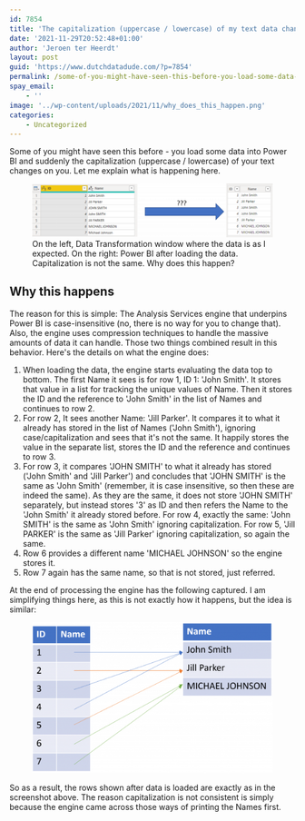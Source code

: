 ```yaml
---
id: 7854
title: 'The capitalization (uppercase / lowercase) of my text data changed in Power BI! Why?'
date: '2021-11-29T20:52:48+01:00'
author: 'Jeroen ter Heerdt'
layout: post
guid: 'https://www.dutchdatadude.com/?p=7854'
permalink: /some-of-you-might-have-seen-this-before-you-load-some-data-into-power-bi-and-suddenly-the-capitalization-uppercase-lowercase-of-your-text-changes-on-you/
spay_email:
    - ''
image: '../wp-content/uploads/2021/11/why_does_this_happen.png'
categories:
    - Uncategorized
---
```


<!-- wp:paragraph -->
<p>Some of you might have seen this before - you load some data into Power BI and suddenly the capitalization (uppercase / lowercase) of your text changes on you. Let me explain what is happening here.</p>
<!-- /wp:paragraph -->

<!-- wp:image {"id":7855,"sizeSlug":"large","linkDestination":"none"} -->
<figure class="wp-block-image size-large"><img src="../wp-content/uploads/2021/11/why_does_this_happen-1024x229.png" alt="" class="wp-image-7855"/><figcaption>On the left, Data Transformation window where the data is as I expected. On the right: Power BI after loading the data. Capitalization is not the same. Why does this happen?</figcaption></figure>
<!-- /wp:image -->

<!-- wp:heading -->
<h2>Why this happens</h2>
<!-- /wp:heading -->

<!-- wp:paragraph -->
<p>The reason for this is simple: The Analysis Services engine that underpins Power BI is case-insensitive (no, there is no way for you to change that). Also, the engine uses compression techniques to handle the massive amounts of data it can handle. Those two things combined result in this behavior. Here's the details on what the engine does:</p>
<!-- /wp:paragraph -->

<!-- wp:list {"ordered":true} -->
<ol><li>When loading the data, the engine starts evaluating the data top to bottom. The first Name it sees is for row 1, ID 1: 'John Smith'. It stores that value in a list for tracking the unique values of Name. Then it stores the ID and the reference to 'John Smith' in the list of Names and continues to row 2.</li><li>For row 2, It sees another Name: 'Jill Parker'. It compares it to what it already has stored in the list of Names ('John Smith'), ignoring case/capitalization and sees that it's not the same.  It happily stores the value in the separate list, stores the ID and the reference and continues to row 3.</li><li>For row 3, it compares 'JOHN SMITH' to what it already has stored ('John Smith' and 'Jill Parker') and concludes that 'JOHN SMITH' is the same as 'John Smith' (remember, it is case insensitive, so then these are indeed the same). As they are the same, it does not store 'JOHN SMITH' separately, but instead stores '3' as ID and then refers the Name to the 'John Smith' it already stored before. For row 4, exactly the same: 'John SMITH' is the same as 'John Smith' ignoring capitalization. For row 5, 'Jill PARKER' is the same as 'Jill Parker' ignoring capitalization, so again the same.</li><li>Row 6 provides a different name 'MICHAEL JOHNSON' so the engine stores it.</li><li>Row 7 again has the same name, so that is not stored, just referred.</li></ol>
<!-- /wp:list -->

<!-- wp:paragraph -->
<p>At the end of processing the engine has the following captured. I am simplifying things here, as this is not exactly how it happens, but the idea is similar:</p>
<!-- /wp:paragraph -->

<!-- wp:image {"id":7856,"sizeSlug":"large","linkDestination":"none"} -->
<figure class="wp-block-image size-large"><img src="../wp-content/uploads/2021/11/this_is_what_happens-1024x643.png" alt="" class="wp-image-7856"/></figure>
<!-- /wp:image -->

<!-- wp:paragraph -->
<p>So as a result, the rows shown after data is loaded are exactly as in the screenshot above. The reason capitalization is not consistent is simply because the engine came across those ways of printing the Names first.</p>
<!-- /wp:paragraph -->